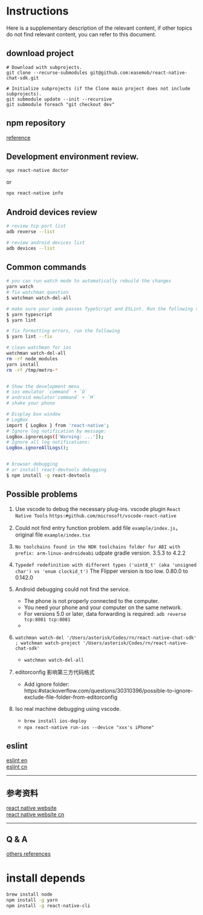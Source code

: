 # Instructions

Here is a supplementary description of the relevant content, if other topics do not find relevant content, you can refer to this document.

## download project

```
# Download with subprojects.
git clone --recurse-submodules git@github.com:easemob/react-native-chat-sdk.git

# Initialize subprojects (if the Clone main project does not include subprojects).
git submodule update --init --recursive
git submodule foreach "git checkout dev"
```

## npm repository

[reference](https:#www.npmjs.com/package/react-native-chat-sdk)

## Development environment review.

```sh
npx react-native doctor
```
or
```sh
npx react-native info
```

## Android devices review
```sh
# review tcp port list
adb reverse --list

# review android devices list
adb devices --list
```

## Common commands

```sh
# you can run watch mode to automatically rebuild the changes
yarn watch
# fix watchman question
$ watchman watch-del-all

# make sure your code passes TypeScript and ESLint. Run the following to verify:
$ yarn typescript
$ yarn lint

# fix formatting errors, run the following
$ yarn lint --fix

# clean watchman for ios
watchman watch-del-all
rm -rf node_modules
yarn install
rm -rf /tmp/metro-*


# Show the development menu
# ios emulator `command` + `D`
# android emulator`command` + `M`
# shake your phone

# Display box window
# LogBox
import { LogBox } from 'react-native';
# Ignore log notification by message:
LogBox.ignoreLogs(['Warning: ...']);
# Ignore all log notifications:
LogBox.ignoreAllLogs();


# browser debugging
# or install react-devtools debugging
$ npm install -g react-devtools

```

## Possible problems
1. Use vscode to debug the necessary plug-ins.
   vscode plugin `React Native Tools` `https:#github.com/microsoft/vscode-react-native`

2. Could not find entry function problem.
   add file `example/index.js`， original file `example/index.tsx`

3. `No toolchains found in the NDK toolchains folder for ABI with prefix: arm-linux-androideabi`
   udpate gradle version. 3.5.3 to 4.2.2

4. `Typedef redefinition with different types ('uint8_t' (aka 'unsigned char') vs 'enum clockid_t')`
   The Flipper version is too low. 0.80.0 to 0.142.0

5. Android debugging could not find the service.
   - The phone is not properly connected to the computer.
   - You need your phone and your computer on the same network.
   - For versions 5.0 or later, data forwarding is required: `adb reverse tcp:8081 tcp:8081`
   - 
6. `watchman watch-del '/Users/asterisk/Codes/rn/react-native-chat-sdk' ; watchman watch-project '/Users/asterisk/Codes/rn/react-native-chat-sdk'`
   - `watchman watch-del-all`

7. editorconfig 影响第三方代码格式
   - Add ignore folder: https:#stackoverflow.com/questions/30310396/possible-to-ignore-exclude-file-folder-from-editorconfig

8. Iso real machine debugging using vscode.
   - `brew install ios-deploy`
   - `npx react-native run-ios --device "xxx's iPhone"`


## eslint

[eslint en](https:#eslint.org/docs/rules/no-shadow)  
[eslint cn](http:#eslint.cn/docs/rules/no-shadow)

---

## 参考资料

[react native website](https:#reactnative.dev/)  
[react native website cn](https:#reactnative.cn/)  

---

## Q & A

[others references](https:#note.youdao.com/s/5eHWCnPb)


# install depends

```sh
brew install node
npm install -g yarn
npm install -g react-native-cli
```
